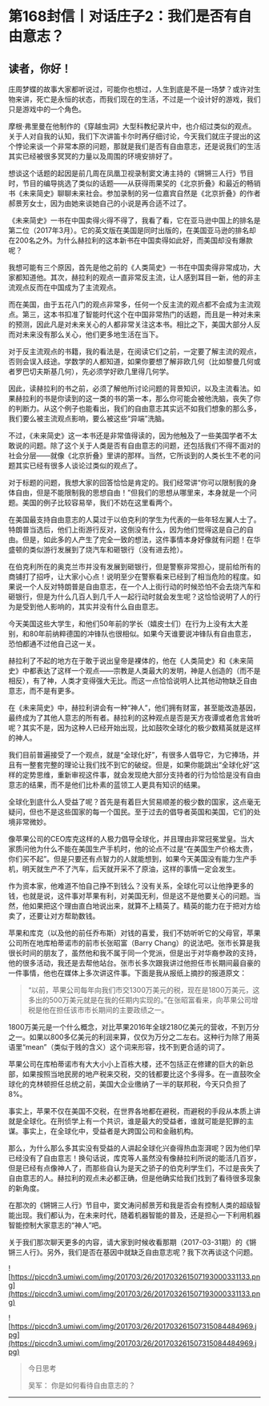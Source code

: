 # 第168封信丨对话庄子2：我们是否有自由意志？

## 读者，你好！

庄周梦蝶的故事大家都听说过，可能你也想过，人生到底是不是一场梦？或许对生物来讲，死亡是永恒的状态，而我们现在的生活，不过是一个设计好的游戏，我们只是游戏中的一个角色。

摩根·弗里曼在他制作的《穿越虫洞》大型科教纪录片中，也介绍过类似的观点。关于人对自我的认知，我们下次讲笛卡尔时再仔细讨论，今天我们就庄子提出的这个悖论来谈一个非常本原的问题，那就是我们是否有自由意志，还是说我们的生活其实已经被很多冥冥的力量以及周围的环境安排好了。

想谈这个话题的起因是前几周在凤凰卫视录制窦文涛主持的《锵锵三人行》节目时，节目的编导挑选了类似的话题——从获得雨果奖的《北京折叠》和最近的畅销书《未来简史》聊聊未来社会。参加录制的另一位嘉宾自然是《北京折叠》的作者郝景芳女士，因为由她来谈她自己的小说是再合适不过了。

《未来简史》一书在中国卖得火得不得了，我看了看，它在亚马逊中国上的排名是第二位（2017年3月）。它的英文版在美国是同时出版的，在美国亚马逊的排名却在200名之外。为什么赫拉利的这本新书在中国卖得如此好，而美国却没有爆款呢？

我想可能有三个原因，首先是他之前的《人类简史》一书在中国卖得非常成功，大家都知道他。其次，赫拉利的观点一直非常反主流，让人感到耳目一新，他的非主流观点反而在中国成为了主流观点。

而在美国，由于五花八门的观点非常多，任何一个反主流的观点都不会成为主流观点。第三，这本书扣准了智能时代这个在中国非常热门的话题，而且是一种对未来的预测，因此凡是对未来关心的人都非常关注这本书。相比之下，美国大部分人反而对未来没有那么关心，他们更多地生活在当下。

对于反主流观点的书籍，我的看法是，在阅读它们之前，一定要了解主流的观点，否则会误入歧途。学数学的人都知道，如果你要想了解非欧几何（比如黎曼几何或者罗巴切夫斯基几何），先必须学好欧几里得几何学。

因此，读赫拉利的书之前，必须了解他所讨论问题的背景知识，以及主流看法。如果赫拉利的书是你读到的这一类的书的第一本，那么你可能会被他洗脑，丧失了你的判断力。从这个例子也能看出，我们的自由意志其实远不如我们想象的那么多，我们要么被主流观点影响，要么被这些“异端”洗脑。

不过，《未来简史》这一本书还是非常值得读的，因为他触及了一些美国学者不太敢说的问题。除了这个关于人类是否有自由意志的问题，还包括我们不得不面对的社会分层——就像《北京折叠》里讲的那样。当然，它所谈到的人类长生不老的问题其实已经有很多人谈论过类似的观点了。

对于标题的问题，我想大家的回答恰恰是肯定的。我们经常讲“你可以限制我的身体自由，但是不能限制我的思想自由！”但我们的思想从哪里来，本身就是一个问题。美国的例子比较容易举，我们不妨在这里看两个。

在美国最支持自由意志的人莫过于以伯克利的学生为代表的一些年轻左翼人士了。特朗普当选后，他们上街游行反对，这倒没有什么，因为他们觉得这是自己的自由。但是，如此多的人产生了完全一致的想法，这件事情本身好像就有问题！在华盛顿的类似游行发展到了烧汽车和砸银行（没有进去抢）。

在伯克利所在的奥克兰市并没有发展到砸银行，但是警察非常担心，提前给所有的商铺打了招呼，让大家小心点！说明至少在警察看来已经到了相当危险的程度。如果说一个人反对特朗普是自由意志，在一个人上街行动的时候恐怕不会去烧汽车和砸银行，但是为什么几百人到几千人一起行动时就会发生呢？这恰恰说明了人的行为是受到他人影响的，其实并没有什么自由意志。

今天美国这些大学生，和他们50年前的学长（嬉皮士们）在行为上没有太大差别，和80年前纳粹德国的冲锋队也很相似。如果今天谁要说冲锋队有自由意志，恐怕都通不过他自己这一关。

赫拉利了不起的地方在于敢于说出皇帝是裸体的，他在《人类简史》和《未来简史》中都表达了这样一个观点——宗教是人类最大的发明，神是人创造的（而不是相反），有了神，人类才变得强大无比。而这一点恰恰说明人比其他动物缺乏自由意志，而不是有更多。

在《未来简史》中，赫拉利讲会有一种“神人”，他们拥有财富，甚至能改造基因，最终成为了其他人意志的所有者。赫拉利的这种观点是否是天方夜谭或者危言耸听呢？其实不是，因为这种人已经开始出现，比如鼓吹全球化的极少数精英就是这样的神人。

我们目前普遍接受了一个观点，就是“全球化好”，有很多人倡导它，为它捧场，并且有一整套完整的理论让我们找不到它的破绽。但是，如果你能跳出“全球化好”这样的定势思维，重新审视这件事，就会发现绝大部分支持者的行为恰恰是没有自由意志的结果，而不是他们比朴素的蓝领工人更具有知识的结果。

全球化到底什么人受益了呢？首先是有着巨大贸易顺差的极少数的国家，这点毫无疑问，但也不是这些国家的每一个国民。至于过去的倡导者英国和美国，它们的处境非常微妙。

像苹果公司的CEO库克这样的人极力倡导全球化，并且理由非常冠冕堂皇。当大家质问他为什么不能在美国生产手机时，他的论点不过是“在美国生产价格太贵，你们买不起”。但是只要还有点智力的人就能想到，如果今天美国没有能力生产手机，明天就生产不了汽车，后天就开采不了原油，这样的事情一定会发生。

作为资本家，他难道不怕自己挣不到钱么？没有关系，全球化可以让他挣更多的钱，也就是说，这件事对苹果有利，对美国无利，但是这不是他要关心的问题。当然，他如果把这个理由直白地说出来，就算不上精英了。精英的能力在于把对方给卖了，还要让对方帮助数钱。

苹果和库克（以及他的前任乔布斯）对钱的喜爱，我们不妨听听它的父母官，苹果公司所在地库柏蒂诺市的前市长张昭富（Barry Chang）的说法吧。张市长算是我很长时间的朋友了，虽然他和我不属于同一个党派，但是出于对华裔参政的支持，他的很多活动，我还是去帮他站台。张市长多次跟我讲过他担任市长期间最自豪的一件事情，他也在媒体上多次讲这件事。下面是我从报纸上摘抄的报道原文：

> “以前，苹果公司每年向我们市交1300万美元的税，现在是1800万美元，这多出的500万美元就是在我的任期内实现的。”在张昭富看来，向苹果公司增税是他在担任该市市长期间的主要政绩之一。

1800万美元是一个什么概念，对比苹果2016年全球2180亿美元的营收，不到万分之一。如果以800多亿美元的利润来算，仅仅为万分之二左右。这种行为除了用英语里“mean”（类似于贱的含义）这个词来形容，找不到更合适的词了。

苹果公司在库柏蒂诺市有大大小小上百栋大楼，还不包括正在修建的巨大的新总部，如果按照当地民房的地产税来交税，交的钱都要比这个多得多。在一直鼓吹全球化的克林顿担任总统之前，美国大企业缴纳了一半的联邦税，今天只负担了8%。

事实上，苹果不仅在美国不交税，在世界各地都在避税，而避税的手段从本质上讲就是全球化。在刑侦学上有一个共识，谁是最大的受益者，谁就可能是犯罪的主谋。事实上，在全球化中，受益者是大跨国公司和金融机构。

那么，为什么那么多其实没有受益的人讲起全球化兴奋得热血澎湃呢？因为他们早已经没有了自由意志！换句话说，库克等人虽然没有像赫拉利所说的能活几百岁，但是已经有点像神人了，而那些自认为是天之骄子的伯克利学生们，不过是丧失了自由意志的人。赫拉利的观点未必都正确，但是他确实给我们找到了看待很多现象的新角度。

在那次的《锵锵三人行》节目中，窦文涛问郝景芳和我是否会有控制人类的超级智能出现。我们都认为，在未来时代，随着机器智能的普及，还是担心一下利用机器智能控制大家意志的“神人”吧。

关于我们那次聊天更多的内容，请大家到时候收看那期（2017-03-31期）的《锵锵三人行》。另外，我们是否在基因中就缺乏自由意志呢？我下次再谈这个问题。

![https://piccdn3.umiwi.com/img/201703/26/201703261507193000331133.png](https://piccdn3.umiwi.com/img/201703/26/201703261507193000331133.png)

![https://piccdn3.umiwi.com/img/201703/26/201703261507315084484969.jpg](https://piccdn3.umiwi.com/img/201703/26/201703261507315084484969.jpg)

> 今日思考
> 
> 吴军： 你是如何看待自由意志的？

---
